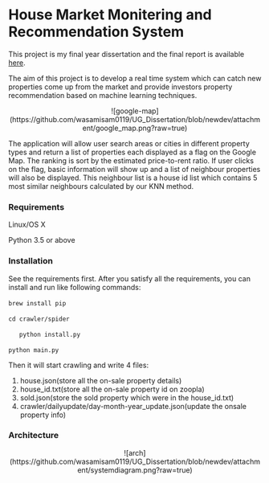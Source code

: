 # House Market Monitering and Recommendation System

This project is my final year dissertation and the final report is available [here](https://www.academia.edu/s/7b571b33fb/implementation-and-study-of-k-nearest-neighbour-and-regression-algorithm-for-real-time-housing-market-recommendation-application?source=link). 

The aim of this project is to develop a real time system which can catch new properties come up from the market and provide investors property recommendation based on machine learning techniques.  



<div align=center>![google-map](https://github.com/wasamisam0119/UG_Dissertation/blob/newdev/attachment/google_map.png?raw=true)</div>

The application will allow user search areas or cities in different property types and return
a list of properties each displayed as a flag on the Google Map. The ranking is sort by the
estimated price-to-rent ratio. If user clicks on the flag, basic information will show up and
a list of neighbour properties will also be displayed. This neighbour list is a house id list
which contains 5 most similar neighbours calculated by our KNN method.

### Requirements   

Linux/OS X

Python 3.5 or above

### Installation 

See the requirements first. After you satisfy all the requirements, you can install and run like following commands:

`brew install pip`

`cd crawler/spider`

`	python install.py`

`python main.py`

Then it will start crawling and write 4 files:

1. house.json(store all the on-sale property details)
2. house_id.txt(store all the on-sale property id on zoopla)
3. sold.json(store the sold property which were in the house_id.txt)
4. crawler/dailyupdate/day-month-year_update.json(update the onsale property info)


### Architecture

<div align=center>![arch](https://github.com/wasamisam0119/UG_Dissertation/blob/newdev/attachment/systemdiagram.png?raw=true)</div>

